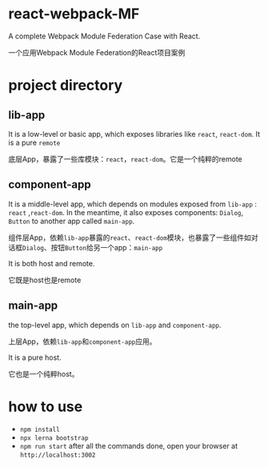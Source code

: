 # react-webpack-MF
A complete Webpack Module Federation Case with React.

一个应用Webpack Module Federation的React项目案例
# project directory
## lib-app
It is a low-level or basic app, which exposes libraries like `react`, `react-dom`. It is a pure `remote`

底层App，暴露了一些库模块：`react`，`react-dom`。它是一个纯粹的remote
## component-app
It is a middle-level app, which depends on modules exposed from `lib-app` : `react` ,`react-dom`. In the meantime, it also exposes components: `Dialog`, `Button` to another app called `main-app`. 

组件层App，依赖`lib-app`暴露的`react`、`react-dom`模块，也暴露了一些组件如对话框`Dialog`、按钮`Button`给另一个app：`main-app`

It is both host and remote.

它既是host也是remote
## main-app
the top-level app, which depends on  `lib-app` and `component-app`.

上层App，依赖`lib-app`和`component-app`应用。

It is a pure host.

它也是一个纯粹host。
# how to use
- `npm install`
- `npx lerna bootstrap`
- `npm run start`
after all the commands done, open your browser at `http://localhost:3002` 
